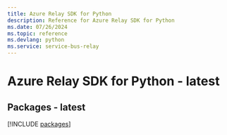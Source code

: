 ```yaml
---
title: Azure Relay SDK for Python
description: Reference for Azure Relay SDK for Python
ms.date: 07/26/2024
ms.topic: reference
ms.devlang: python
ms.service: service-bus-relay
---
```

# Azure Relay SDK for Python - latest
## Packages - latest
[!INCLUDE [packages](relay-index.md)]
